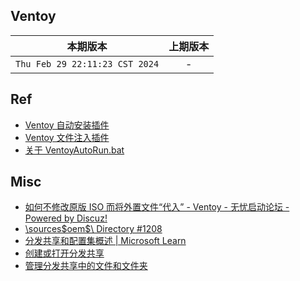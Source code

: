 ##  Ventoy

|本期版本|上期版本 
|:---:|:---:
`Thu Feb 29 22:11:23 CST 2024` | -


## Ref

* [Ventoy 自动安装插件](https://www.ventoy.net/cn/plugin_autoinstall.html)
* [Ventoy 文件注入插件](https://www.ventoy.net/cn/plugin_injection.html)
* [关于 VentoyAutoRun.bat](https://www.ventoy.net/cn/doc_inject_autorun.html)


## Misc

* [如何不修改原版 ISO 而将外置文件“代入” - Ventoy - 无忧启动论坛 - Powered by Discuz!](http://bbs.c3.wuyou.net/forum.php?mod=viewthread&tid=427954)
* [\sources\$oem$\ Directory #1208](https://github.com/ventoy/Ventoy/discussions/1208)
* [分发共享和配置集概述 | Microsoft Learn](https://learn.microsoft.com/zh-cn/windows-hardware/customize/desktop/wsim/distribution-shares-and-configuration-sets-overview)
* [创建或打开分发共享](https://learn.microsoft.com/zh-cn/windows-hardware/customize/desktop/wsim/create-or-open-a-distribution-share)
* [管理分发共享中的文件和文件夹](https://learn.microsoft.com/zh-cn/windows-hardware/customize/desktop/wsim/manage-files-and-folders-in-a-distribution-share)
